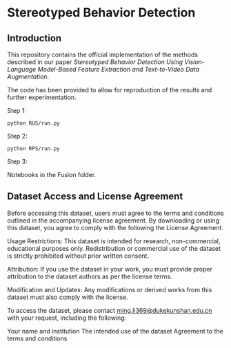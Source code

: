 # Stereotyped Behavior Detection

## Introduction
This repository contains the official implementation of the methods described in our paper *Stereotyped Behavior Detection Using Vision-Language Model-Based Feature Extraction and Text-to-Video Data Augmentation*. 

The code has been provided to allow for reproduction of the results and further experimentation. 

Step 1:
```
python RUS/run.py
```

Step 2:
```
python RPS/run.py
```

Step 3:

Notebooks in the Fusion folder.



## Dataset Access and License Agreement

Before accessing this dataset, users must agree to the terms and conditions outlined in the accompanying license agreement. By downloading or using this dataset, you agree to comply with the following the License Agreement.

Usage Restrictions: This dataset is intended for research, non-commercial, educational purposes only. Redistribution or commercial use of the dataset is strictly prohibited without prior written consent.

Attribution: If you use the dataset in your work, you must provide proper attribution to the dataset authors as per the license terms.

Modification and Updates: Any modifications or derived works from this dataset must also comply with the license.

To access the dataset, please contact ming.li369@dukekunshan.edu.cn with your request, including the following:

Your name and institution
The intended use of the dataset
Agreement to the terms and conditions
